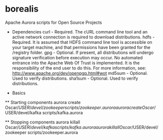 borealis
========

Apache Aurora scripts for Open Source Projects

* Dependencies
curl - Required. The cURL command line tool and an active network connection is required to download distributions.
hdfs - Required. It is assumed that HDFS command line tool is accessible on your target machine, and that permissions have been granted for the /registry folder.
gpg - Optional. If present, all distributions will undergo signature verification before execution may occur. No automated entrance into the Apache Web Of Trust is implemented. It is the responsibility of the end user to do this. For more information, see: http://www.apache.org/dev/openpgp.html#wot
md5sum - Optional. Used to verify distributions.
sha1sum - Optional. Used to verify distributions.

* Basics

** Starting components
aurora create Oscar/$USER/devel/zookeeper scripts/zookeeper.aurora
aurora create Oscar/$USER/devel/kafka scripts/kafka.aurora

** Stopping components
aurora killall Oscar/$USER/devel/kafka scripts/kafka.aurora
aurora killall Oscar/$USER/devel/zookeeper scripts/zookeeper.aurora